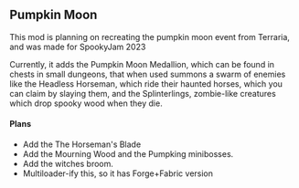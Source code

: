 Pumpkin Moon
------------

This mod is planning on recreating the pumpkin moon event from Terraria, and was made for SpookyJam 2023

Currently, it adds the Pumpkin Moon Medallion, which can be found in chests in small dungeons, that when used summons a swarm of enemies like the Headless Horseman, which ride their haunted horses, which you can claim by slaying them, and the Splinterlings, zombie-like creatures which drop spooky wood when they die.

#### Plans

*   Add the The Horseman's Blade
*   Add the Mourning Wood and the Pumpking minibosses.
*   Add the witches broom.
*   Multiloader-ify this, so it has Forge+Fabric version